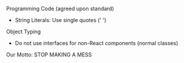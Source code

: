 Programming Code (agreed upon standard)

- String Literals: Use single quotes (' ')

Object Typing

- Do not use interfaces for non-React components (normal classes)

Our Motto: STOP MAKING A MESS
